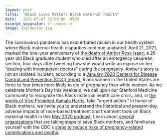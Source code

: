 ```yaml
---
layout: post
title:  "Black Lives Matter: Black maternal health"
date:   2021-05-07 12:00:00 -0500
excerpt_separator: <!--more-->
image: img/doctor.jpg
---
```

The coronavirus pandemic has exacerbated racism in our health system where Black maternal health disparities continue unabated. April 21, 2021, marked the one-year anniversary of [the death of Amber Rose Isaac][amber-isaac], a 26-year old Black graduate student <!--more--> who died after an emergency cesarean section, four days after tweeting how she would write an exposé on her “dealing with incompetent doctors” during the pregnancy. Amber’s story is not an isolated incident; according to a [January 2020 Centers for Disease Control and Prevention (CDC) report][cdc-report], Black women in the United States are three to four times more likely to die of pregnancy than white women. As we celebrate Mother’s Day this weekend, we call upon our Stanford Medicine community to recognize this Black maternal health care crisis, and, in [the words of Vice President Kamala Harris][kamala-harris], take “urgent action.” In honor of Black mothers, we invite you to understand the historical and present-day, adverse impacts of race-based treatment and treatment tools on Black maternal health in this [May 2020 podcast][may-podcast]. Learn about [several organizations][several-organizations] that are taking steps to save Black mothers, and familiarize yourself with the CDC's [steps to reduce risks of pregnancy-related complications and deaths][reduce-risks]. 

[amber-isaac]: http://r20.rs6.net/tn.jsp?f=0011eN3tY9gemE7J-EmMXhCMqPLbgPWg63ZhoXFfcdVN5HhZb18PZfDN_Hzrar6OokzHKHwDgddy-URbB2RJIQ8H5dyxxdHuipnIJiKkCjaoz6GzOSB_OC424k7JhV3gPH0fHFYfI9XnAq1aKi37tbkrpsh3ee6qLnMV8uvjOoZaqK7SeC4ppO9JHClGf-wS7uGmmArg2WSiNcTO7loE7n0wzA5I7VFQOHx&c=h357VnQbiQDQjs3zUuyyagcsJW1I94YoaiPgfKFARk0b7s8pYx1JtA==&ch=COFow-u31G7h3gQEpib4KyPsSh1gsxrtncVF6_UfRIgxGE-T1zoPSw==
[cdc-report]: http://r20.rs6.net/tn.jsp?f=0011eN3tY9gemE7J-EmMXhCMqPLbgPWg63ZhoXFfcdVN5HhZb18PZfDN_Hzrar6OokzbDOMX1SfihKzlIa6oI5yaXn3PN7WNRHkCMV569Zx0bWlXJilBcQLud1bslK6MsdrwmAZHd1O7GfpnsCW5MamOoBiK0ij1xue0GvEnh_8ef4GXeLWrZXSJAprRKlOp5kC02RGQyGV6rc=&c=h357VnQbiQDQjs3zUuyyagcsJW1I94YoaiPgfKFARk0b7s8pYx1JtA==&ch=COFow-u31G7h3gQEpib4KyPsSh1gsxrtncVF6_UfRIgxGE-T1zoPSw==
[kamala-harris]: http://r20.rs6.net/tn.jsp?f=0011eN3tY9gemE7J-EmMXhCMqPLbgPWg63ZhoXFfcdVN5HhZb18PZfDN_Hzrar6Ookz_gh2BAto5bPNmqo6y5YkjfWsjm0RYeKmfS7gVRR1JtawGEtO0-UPwGE1glKMJn5iL_-o_MGrF0vQwXkhyVP1NAObTR-WJa4JALAjFkjjpz8Tc16IVzJ3BKe9pb03rYChnk08vOtYReWiUpql6hOvVqZoO7gSvnC_xKFm5OUQP2Y=&c=h357VnQbiQDQjs3zUuyyagcsJW1I94YoaiPgfKFARk0b7s8pYx1JtA==&ch=COFow-u31G7h3gQEpib4KyPsSh1gsxrtncVF6_UfRIgxGE-T1zoPSw==
[may-podcast]: http://r20.rs6.net/tn.jsp?f=0011eN3tY9gemE7J-EmMXhCMqPLbgPWg63ZhoXFfcdVN5HhZb18PZfDN_Hzrar6OokzOafLm4NQW43O2EoNZFlbWriLBMIUZOKQGa0_fClLQMGlH-UvkzK2cjp2emva4FzhzRtLTjLNrrusSimt1MdVJpFqq1VgJebmCm3Hszh56URzdH0vO0obyA==&c=h357VnQbiQDQjs3zUuyyagcsJW1I94YoaiPgfKFARk0b7s8pYx1JtA==&ch=COFow-u31G7h3gQEpib4KyPsSh1gsxrtncVF6_UfRIgxGE-T1zoPSw==
[several-organizations]: http://r20.rs6.net/tn.jsp?f=0011eN3tY9gemE7J-EmMXhCMqPLbgPWg63ZhoXFfcdVN5HhZb18PZfDN_Hzrar6OokzEtYhsC5fqeh5Vq10v5Qufj62luuKMG159JAC-WoTI0FZlJVjIcJPR8nCM8jGkHkJxtGHf7GaBhYyZVIQEw3Za0ziHUCsIBpYJzd_kVEG3eBWQBsx9QCOKo0x_2GuDYkQ694QZ2XbnGgNdZB--Qu3vZBiQFCGD5gC&c=h357VnQbiQDQjs3zUuyyagcsJW1I94YoaiPgfKFARk0b7s8pYx1JtA==&ch=COFow-u31G7h3gQEpib4KyPsSh1gsxrtncVF6_UfRIgxGE-T1zoPSw==
[reduce-risks]: http://r20.rs6.net/tn.jsp?f=0011eN3tY9gemE7J-EmMXhCMqPLbgPWg63ZhoXFfcdVN5HhZb18PZfDN_Hzrar6OokzbCZLSwCkA-HWuiOuHT6Y6Qq-OjX6wj6Gwph8e-KqN7xTZZSEhBqMfpi-aXHr1pQKMW5AWRh4SpmfJVtY_udx--jV549Own4WoGXlpx_sY_RgG8lhbS01KE-CnafPadn8qWfmBUxW7NZJkmrZCYMdhA==&c=h357VnQbiQDQjs3zUuyyagcsJW1I94YoaiPgfKFARk0b7s8pYx1JtA==&ch=COFow-u31G7h3gQEpib4KyPsSh1gsxrtncVF6_UfRIgxGE-T1zoPSw==
